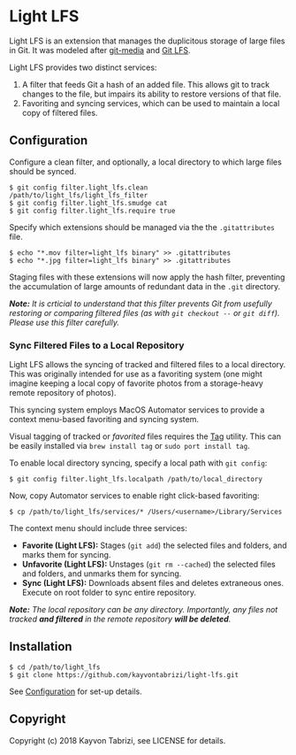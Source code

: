 # Light LFS

Light LFS is an extension that manages the duplicitous storage of large files in Git. It was modeled after [git-media](https://github.com/alebedev/git-media) and [Git LFS](https://git-lfs.github.com/).

Light LFS provides two distinct services:

1. A filter that feeds Git a hash of an added file. This allows git to track changes to the file, but impairs its ability to restore versions of that file.
2. Favoriting and syncing services, which can be used to maintain a local copy of filtered files.

## Configuration

Configure a clean filter, and optionally, a local directory to which large files should be synced.

	$ git config filter.light_lfs.clean /path/to/light_lfs/light_lfs_filter
	$ git config filter.light_lfs.smudge cat
	$ git config filter.light_lfs.require true

Specify which extensions should be managed via the the `.gitattributes` file.

	$ echo "*.mov filter=light_lfs binary" >> .gitattributes
	$ echo "*.jpg filter=light_lfs binary" >> .gitattributes

Staging files with these extensions will now apply the hash filter, preventing the accumulation of large amounts of redundant data in the `.git` directory.

_**Note:** It is crticial to understand that this filter prevents Git from usefully restoring or comparing filtered files (as with `git checkout --` or `git diff`). Please use this filter carefully._

### Sync Filtered Files to a Local Repository

Light LFS allows the syncing of tracked and filtered files to a local directory. This was originally intended for use as a favoriting system (one might imagine keeping a local copy of favorite photos from a storage-heavy remote repository of photos).

This syncing system employs MacOS Automator services to provide a context menu-based favoriting and syncing system.

Visual tagging of tracked or _favorited_ files requires the [Tag](https://github.com/jdberry/tag) utility. This can be easily installed via `brew install tag` or `sudo port install tag`.

To enable local directory syncing, specify a local path with `git config`:

	$ git config filter.light_lfs.localpath /path/to/local_directory

Now, copy Automator services to enable right click-based favoriting:

	$ cp /path/to/light_lfs/services/* /Users/<username>/Library/Services

The context menu should include three services:

- **Favorite (Light LFS):**
Stages (`git add`) the selected files and folders, and marks them for syncing.
- **Unfavorite (Light LFS):**
Unstages (`git rm --cached`) the selected files and folders, and unmarks them for syncing.
- **Sync (Light LFS):**
Downloads absent files and deletes extraneous ones. Execute on root folder to sync entire repository.

_**Note:** The local repository can be any directory. Importantly, any files not tracked **and filtered** in the remote repository **will be deleted**._

## Installation

    $ cd /path/to/light_lfs
    $ git clone https://github.com/kayvontabrizi/light-lfs.git

See [Configuration](#configuration) for set-up details.

## Copyright

Copyright (c) 2018 Kayvon Tabrizi, see LICENSE for details.